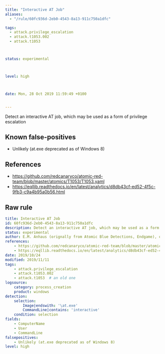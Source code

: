 ```yaml
---
title: "Interactive AT Job"
aliases:
  - "/rule/60fc936d-2eb0-4543-8a13-911c750a1dfc"

tags:
  - attack.privilege_escalation
  - attack.t1053.002
  - attack.t1053



status: experimental



level: high



date: Mon, 28 Oct 2019 11:59:49 +0100


---
```


Detect an interactive AT job, which may be used as a form of privilege escalation

<!--more-->


## Known false-positives

* Unlikely (at.exe deprecated as of Windows 8)



## References

* https://github.com/redcanaryco/atomic-red-team/blob/master/atomics/T1053/T1053.yaml
* https://eqllib.readthedocs.io/en/latest/analytics/d8db43cf-ed52-4f5c-9fb3-c9a4b95a0b56.html


## Raw rule
```yaml
title: Interactive AT Job
id: 60fc936d-2eb0-4543-8a13-911c750a1dfc
description: Detect an interactive AT job, which may be used as a form of privilege escalation
status: experimental
author: E.M. Anhaus (orignally from Atomic Blue Detections, Endgame), oscd.community
references:
    - https://github.com/redcanaryco/atomic-red-team/blob/master/atomics/T1053/T1053.yaml
    - https://eqllib.readthedocs.io/en/latest/analytics/d8db43cf-ed52-4f5c-9fb3-c9a4b95a0b56.html
date: 2019/10/24
modified: 2019/11/11
tags:
    - attack.privilege_escalation
    - attack.t1053.002
    - attack.t1053  # an old one
logsource:
    category: process_creation
    product: windows
detection:
    selection:
        Image|endswith: '\at.exe'
        CommandLine|contains: 'interactive'
    condition: selection
fields:
    - ComputerName
    - User
    - CommandLine
falsepositives:
    - Unlikely (at.exe deprecated as of Windows 8)
level: high

```
